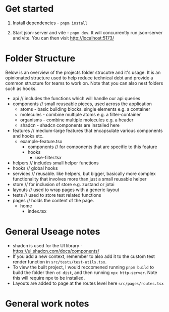 # Get started

1. Install dependencies - `pnpm install`

2. Start json-server and vite - `pnpm dev`. It will concurrently run json-server and vite. You can then visit [http://localhost:5173/](http://localhost:5173/)

# Folder Structure

Below is an overview of the projects folder strucutre and it's usage. It is an opinionated structure used to help reduce technical debt and provide a common structure for teams to work on. Note that you can also nest folders such as hooks.

- api // includes the functions which will handle our api queries
- components // small reuseable pieces, used across the application
  - atoms - basic building blocks. single elements e.g. a container
  - molecules - combine multiple atoms e.g. a filter-container
  - organisms - combine multiple molecules e.g. a header
  - shadcn - shadcn components are installed here
- features // medium-large features that encapsulate various components and hooks etc.
  - example-feature.tsx
    - components // for components that are specific to this feature
    - hooks
      - use-filter.tsx
- helpers // includes small helper functions
- hooks // global hooks
- services // reusable. like helpers, but bigger, basically more complex functionality that involves more than just a small reusable helper
- store // for inclusion of store e.g. zustand or jotai
- layouts // used to wrap pages with a generic layout
- tests // used to store test related functions
- pages // holds the content of the page.
  - home
    - index.tsx

# General Useage notes

- shadcn is used for the UI library - https://ui.shadcn.com/docs/components/
- If you add a new context, remember to also add it to the custom test render function in `src/tests/test-utils.tsx`.
- To view the built project, I would reccomened running `pnpm build` to build the folder then `cd dist`, and then running `npx http-server`. Note this will require npx to be installed.
- Layouts are added to page at the routes level here `src/pages/routes.tsx`

# General work notes

